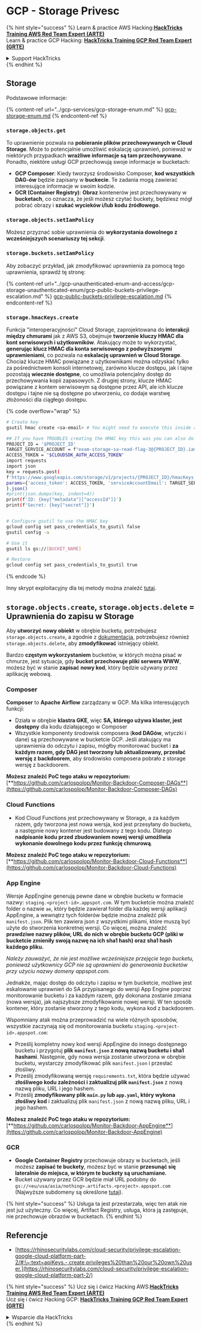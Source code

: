 # GCP - Storage Privesc

{% hint style="success" %}
Learn & practice AWS Hacking:<img src="../../../.gitbook/assets/image (1) (1) (1) (1).png" alt="" data-size="line">[**HackTricks Training AWS Red Team Expert (ARTE)**](https://training.hacktricks.xyz/courses/arte)<img src="../../../.gitbook/assets/image (1) (1) (1) (1).png" alt="" data-size="line">\
Learn & practice GCP Hacking: <img src="../../../.gitbook/assets/image (2) (1).png" alt="" data-size="line">[**HackTricks Training GCP Red Team Expert (GRTE)**<img src="../../../.gitbook/assets/image (2) (1).png" alt="" data-size="line">](https://training.hacktricks.xyz/courses/grte)

<details>

<summary>Support HackTricks</summary>

* Check the [**subscription plans**](https://github.com/sponsors/carlospolop)!
* **Join the** 💬 [**Discord group**](https://discord.gg/hRep4RUj7f) or the [**telegram group**](https://t.me/peass) or **follow** us on **Twitter** 🐦 [**@hacktricks\_live**](https://twitter.com/hacktricks_live)**.**
* **Share hacking tricks by submitting PRs to the** [**HackTricks**](https://github.com/carlospolop/hacktricks) and [**HackTricks Cloud**](https://github.com/carlospolop/hacktricks-cloud) github repos.

</details>
{% endhint %}

## Storage

Podstawowe informacje:

{% content-ref url="../gcp-services/gcp-storage-enum.md" %}
[gcp-storage-enum.md](../gcp-services/gcp-storage-enum.md)
{% endcontent-ref %}

### `storage.objects.get`

To uprawnienie pozwala na **pobieranie plików przechowywanych w Cloud Storage**. Może to potencjalnie umożliwić eskalację uprawnień, ponieważ w niektórych przypadkach **wrażliwe informacje są tam przechowywane**. Ponadto, niektóre usługi GCP przechowują swoje informacje w bucketach:

* **GCP Composer**: Kiedy tworzysz środowisko Composer, **kod wszystkich DAG-ów** będzie zapisany w **buckecie**. Te zadania mogą zawierać interesujące informacje w swoim kodzie.
* **GCR (Container Registry)**: **Obraz** kontenerów jest przechowywany w **bucketach**, co oznacza, że jeśli możesz czytać buckety, będziesz mógł pobrać obrazy i **szukać wycieków i/lub kodu źródłowego**.

### `storage.objects.setIamPolicy`

Możesz przyznać sobie uprawnienia do **wykorzystania dowolnego z wcześniejszych scenariuszy tej sekcji**.

### **`storage.buckets.setIamPolicy`**

Aby zobaczyć przykład, jak zmodyfikować uprawnienia za pomocą tego uprawnienia, sprawdź tę stronę:

{% content-ref url="../gcp-unauthenticated-enum-and-access/gcp-storage-unauthenticated-enum/gcp-public-buckets-privilege-escalation.md" %}
[gcp-public-buckets-privilege-escalation.md](../gcp-unauthenticated-enum-and-access/gcp-storage-unauthenticated-enum/gcp-public-buckets-privilege-escalation.md)
{% endcontent-ref %}

### `storage.hmacKeys.create`

Funkcja "interoperacyjności" Cloud Storage, zaprojektowana do **interakcji między chmurami** jak z AWS S3, obejmuje **tworzenie kluczy HMAC dla kont serwisowych i użytkowników**. Atakujący może to wykorzystać, **generując klucz HMAC dla konta serwisowego z podwyższonymi uprawnieniami**, co pozwala na **eskalację uprawnień w Cloud Storage**. Chociaż klucze HMAC powiązane z użytkownikami można odzyskać tylko za pośrednictwem konsoli internetowej, zarówno klucze dostępu, jak i tajne pozostają **wiecznie dostępne**, co umożliwia potencjalny dostęp do przechowywania kopii zapasowych. Z drugiej strony, klucze HMAC powiązane z kontem serwisowym są dostępne przez API, ale ich klucze dostępu i tajne nie są dostępne po utworzeniu, co dodaje warstwę złożoności dla ciągłego dostępu.

{% code overflow="wrap" %}
```bash
# Create key
gsutil hmac create <sa-email> # You might need to execute this inside a VM instance

## If you have TROUBLES creating the HMAC key this was you can also do it contacting the API directly:
PROJECT_ID = '$PROJECT_ID'
TARGET_SERVICE_ACCOUNT = f"exam-storage-sa-read-flag-3@{PROJECT_ID}.iam.gserviceaccount.com"
ACCESS_TOKEN = "$CLOUDSDK_AUTH_ACCESS_TOKEN"
import requests
import json
key = requests.post(
f'https://www.googleapis.com/storage/v1/projects/{PROJECT_ID}/hmacKeys',
params={'access_token': ACCESS_TOKEN, 'serviceAccountEmail': TARGET_SERVICE_ACCOUNT}
).json()
#print(json.dumps(key, indent=4))
print(f'ID: {key["metadata"]["accessId"]}')
print(f'Secret: {key["secret"]}')


# Configure gsutil to use the HMAC key
gcloud config set pass_credentials_to_gsutil false
gsutil config -a

# Use it
gsutil ls gs://[BUCKET_NAME]

# Restore
gcloud config set pass_credentials_to_gsutil true
```
{% endcode %}

Inny skrypt exploitacyjny dla tej metody można znaleźć [tutaj](https://github.com/RhinoSecurityLabs/GCP-IAM-Privilege-Escalation/blob/master/ExploitScripts/storage.hmacKeys.create.py).

## `storage.objects.create`, `storage.objects.delete` = Uprawnienia do zapisu w Storage

Aby **utworzyć nowy obiekt** w obrębie bucketu, potrzebujesz `storage.objects.create`, a zgodnie z [dokumentacją](https://cloud.google.com/storage/docs/access-control/iam-permissions#object_permissions), potrzebujesz również `storage.objects.delete`, aby **zmodyfikować** istniejący obiekt.

Bardzo **częstym wykorzystaniem** bucketów, w których można pisać w chmurze, jest sytuacja, gdy **bucket przechowuje pliki serwera WWW**, możesz być w stanie **zapisać nowy kod**, który będzie używany przez aplikację webową.

### Composer

**Composer** to **Apache Airflow** zarządzany w GCP. Ma kilka interesujących funkcji:

* Działa w obrębie **klastra GKE**, więc **SA, którego używa klaster, jest dostępny** dla kodu działającego w Composer
* Wszystkie komponenty środowisk composera (**kod DAGów**, wtyczki i dane) są przechowywane w bucketcie GCP. Jeśli atakujący ma uprawnienia do odczytu i zapisu, mógłby monitorować bucket i **za każdym razem, gdy DAG jest tworzony lub aktualizowany, przesłać wersję z backdoorem**, aby środowisko composera pobrało z storage wersję z backdoorem.

**Możesz znaleźć PoC tego ataku w repozytorium:** [**https://github.com/carlospolop/Monitor-Backdoor-Composer-DAGs**](https://github.com/carlospolop/Monitor-Backdoor-Composer-DAGs)

### Cloud Functions

* Kod Cloud Functions jest przechowywany w Storage, a za każdym razem, gdy tworzona jest nowa wersja, kod jest przesyłany do bucketu, a następnie nowy kontener jest budowany z tego kodu. Dlatego **nadpisanie kodu przed zbudowaniem nowej wersji umożliwia wykonanie dowolnego kodu przez funkcję chmurową**.

**Możesz znaleźć PoC tego ataku w repozytorium:** [**https://github.com/carlospolop/Monitor-Backdoor-Cloud-Functions**](https://github.com/carlospolop/Monitor-Backdoor-Cloud-Functions)

### App Engine

Wersje AppEngine generują pewne dane w obrębie bucketu w formacie nazwy: `staging.<project-id>.appspot.com`. W tym bucketcie można znaleźć folder o nazwie `ae`, który będzie zawierał folder dla każdej wersji aplikacji AppEngine, a wewnątrz tych folderów będzie można znaleźć plik `manifest.json`. Plik ten zawiera json z wszystkimi plikami, które muszą być użyte do stworzenia konkretnej wersji. Co więcej, można znaleźć **prawdziwe nazwy plików, URL do nich w obrębie bucketu GCP (pliki w bucketcie zmieniły swoją nazwę na ich sha1 hash) oraz sha1 hash każdego pliku.**

_Należy zauważyć, że nie jest możliwe wcześniejsze przejęcie tego bucketu, ponieważ użytkownicy GCP nie są uprawnieni do generowania bucketów przy użyciu nazwy domeny appspot.com._

Jednakże, mając dostęp do odczytu i zapisu w tym bucketcie, możliwe jest eskalowanie uprawnień do SA przypisanego do wersji App Engine poprzez monitorowanie bucketu i za każdym razem, gdy dokonana zostanie zmiana (nowa wersja), jak najszybsze zmodyfikowanie nowej wersji. W ten sposób kontener, który zostanie stworzony z tego kodu, wykona kod z backdoorem.

Wspomniany atak można przeprowadzić na wiele różnych sposobów, wszystkie zaczynają się od monitorowania bucketu `staging.<project-id>.appspot.com`:

* Prześlij kompletny nowy kod wersji AppEngine do innego dostępnego bucketu i przygotuj **plik `manifest.json` z nową nazwą bucketu i sha1 hashami**. Następnie, gdy nowa wersja zostanie utworzona w obrębie bucketu, wystarczy zmodyfikować plik `manifest.json` i przesłać złośliwy.
* Prześlij zmodyfikowaną wersję `requirements.txt`, która będzie używać **złośliwego kodu zależności i zaktualizuj plik `manifest.json`** z nową nazwą pliku, URL i jego hashem.
* Prześlij **zmodyfikowany plik `main.py` lub `app.yaml`, który wykona złośliwy kod** i zaktualizuj plik `manifest.json` z nową nazwą pliku, URL i jego hashem.

**Możesz znaleźć PoC tego ataku w repozytorium:** [**https://github.com/carlospolop/Monitor-Backdoor-AppEngine**](https://github.com/carlospolop/Monitor-Backdoor-AppEngine)

### GCR

* **Google Container Registry** przechowuje obrazy w bucketach, jeśli możesz **zapisać te buckety**, możesz być w stanie **przesunąć się lateralnie do miejsca, w którym te buckety są uruchamiane.**
* Bucket używany przez GCR będzie miał URL podobny do `gs://<eu/usa/asia/nothing>.artifacts.<project>.appspot.com` (Najwyższe subdomeny są określone [tutaj](https://cloud.google.com/container-registry/docs/pushing-and-pulling)).

{% hint style="success" %}
Usługa ta jest przestarzała, więc ten atak nie jest już użyteczny. Co więcej, Artifact Registry, usługa, która ją zastępuje, nie przechowuje obrazów w bucketach.
{% endhint %}

## **Referencje**

* [https://rhinosecuritylabs.com/cloud-security/privilege-escalation-google-cloud-platform-part-2/#:\~:text=apiKeys.-,create,privileges%20than%20our%20own%20user.](https://rhinosecuritylabs.com/cloud-security/privilege-escalation-google-cloud-platform-part-2/)

{% hint style="success" %}
Ucz się i ćwicz Hacking AWS:<img src="../../../.gitbook/assets/image (1) (1) (1) (1).png" alt="" data-size="line">[**HackTricks Training AWS Red Team Expert (ARTE)**](https://training.hacktricks.xyz/courses/arte)<img src="../../../.gitbook/assets/image (1) (1) (1) (1).png" alt="" data-size="line">\
Ucz się i ćwicz Hacking GCP: <img src="../../../.gitbook/assets/image (2) (1).png" alt="" data-size="line">[**HackTricks Training GCP Red Team Expert (GRTE)**<img src="../../../.gitbook/assets/image (2) (1).png" alt="" data-size="line">](https://training.hacktricks.xyz/courses/grte)

<details>

<summary>Wsparcie dla HackTricks</summary>

* Sprawdź [**plany subskrypcyjne**](https://github.com/sponsors/carlospolop)!
* **Dołącz do** 💬 [**grupy Discord**](https://discord.gg/hRep4RUj7f) lub [**grupy telegramowej**](https://t.me/peass) lub **śledź** nas na **Twitterze** 🐦 [**@hacktricks\_live**](https://twitter.com/hacktricks_live)**.**
* **Dziel się sztuczkami hackingowymi, przesyłając PR-y do** [**HackTricks**](https://github.com/carlospolop/hacktricks) i [**HackTricks Cloud**](https://github.com/carlospolop/hacktricks-cloud) repozytoriów na githubie.

</details>
{% endhint %}
